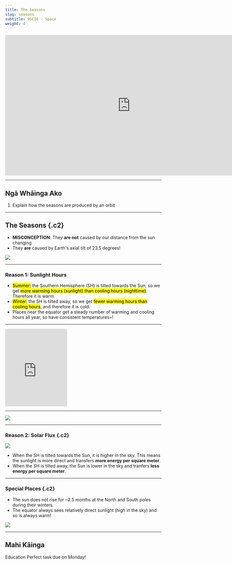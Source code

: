 ```yaml
---
title: The Seasons
slug: seasons
subtitle: 9SCIE - Space
weight: 4
---
```


<iframe width="806" height="453" src="https://www.youtube.com/embed/DD_8Jm5pTLk" title="Reasons for the seasons - Rebecca Kaplan" frameborder="0" allow="accelerometer; autoplay; clipboard-write; encrypted-media; gyroscope; picture-in-picture" allowfullscreen></iframe>

---

## Ngā Whāinga Ako

1. Explain how the seasons are produced by an orbit

---

## The Seasons {.c2}

- __MISCONCEPTION__: They __are not__ caused by our distance from the sun changing
- They __are__ caused by Earth's axial tilt of 23.5 degrees!

![](https://magazine.scienceconnected.org/wp-content/uploads/2016/12/seasons-solstice-diagram-e1481496428917.png)

---

### Reason 1: Sunlight Hours

- <mark>Summer:</mark> the Southern Hemisphere (SH) is tilted towards the Sun, so we get <mark>more warming hours (sunlight) than cooling hours (nighttime)</mark>. Therefore it is warm.
- <mark>Winter:</mark> the SH is tilted away, so we get <mark>fewer warming hours than cooling hours</mark>, and therefore it is cold.
- Places near the equator get a steady number of warming and cooling hours all year, so have consistent temperatures=!

---

<iframe src="https://sunsetsunrisetime.com/widget.php?newdb=true&idcity=44137&days=7&text=000000" scrolling="no" width="200" height="250" frameborder="0"></iframe>

---

![](https://external-content.duckduckgo.com/iu/?u=http%3A%2F%2Fi.imgur.com%2FoBV5Khz.png&f=1&nofb=1)

---

### Reason 2: Solar Flux {.c2}

![](https://magazine.scienceconnected.org/wp-content/uploads/2016/12/seasons-solstice-diagram-e1481496428917.png)

- When the SH is tilted towards the Sun, it is higher in the sky. This means the sunlight is more direct and transfers __more energy per square meter__.
- When the SH is tilted away, the Sun is lower in the sky and tranfers __less energy per square meter__.

---

### Special Places {.c2}

- The sun does not rise for ~2.5 months at the North and South poles during their winters.
- The equator always sees relatively direct sunlight (high in the sky) and so is always warm!

![](https://www.researchgate.net/profile/Vladislav_Petrusevich/publication/303874331/figure/fig2/AS:371108038627329@1465490459526/Pictures-taken-during-the-2013-2014-civil-twilight-and-civil-polar-night-by-camera.png)

---

## Mahi Kāinga

Education Perfect task due on Monday!
